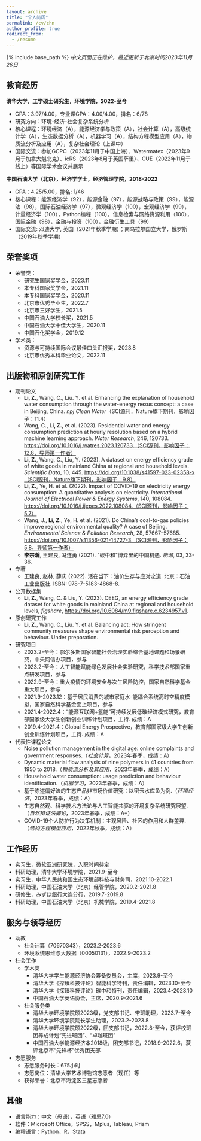 ```yaml
---
layout: archive
title: "个人简历"
permalink: /cv/chn
author_profile: true
redirect_from:
  - /resume
---
```


{% include base_path %}
*中文页面正在维护，最近更新于北京时间2023年11月26日*

教育经历
------
**清华大学，工学硕士研究生，环境学院，2022-至今**
* GPA：3.97/4.00，专业课GPA：4.00/4.00，排名：6/78
* 研究方向：环境-经济-社会复杂系统分析
* 核心课程：环境经济（A），能源经济学与政策（A），社会计算（A），高级统计学（A），生态数据分析（A），机器学习（A），结构方程模型应用（A），物质流分析及应用（A），复杂社会理论（上课中）
* 国际交流：参加GCPC（2023年11月于中国上海）、Watermatex（2023年9月于加拿大魁北克）、icRS（2023年8月于英国萨里）、CUE（2022年11月于线上）等国际学术会议并展示

**中国石油大学（北京），经济学学士，经济管理学院，2018-2022**
* GPA：4.25/5.00，排名: 1/46
* 核心课程：能源经济学（92），能源金融（97），能源战略与政策（99），能源法（98），国际石油经济学（97），微观经济学（100），宏观经济学（99），计量经济学（100），Python编程（100），信息检索与网络资源利用（100），国际金融（98），金融与投资（100），金融衍生工具（99）
* 国际交流: 邓迪大学, 英国（2021年秋季学期）；南乌拉尔国立大学，俄罗斯（2019年秋季学期）

荣誉奖项
------
* 荣誉类：
    * 研究生国家奖学金，2023.11
    * 本专科国家奖学金，2021.11
    * 本专科国家奖学金，2020.11
    * 北京市优秀毕业生，2022.7
    * 北京市三好学生，2021.5
    * 中国石油大学校长奖，2021.5
    * 中国石油大学十佳大学生，2020.11
    * 中国石化奖学金，2019.12
* 学术类：
    * 资源与可持续国际会议最佳口头汇报奖，2023.8
    * 北京市优秀本科毕业论文，2022.11

出版物和原创研究工作
------
* 期刊论文
    * **Li, Z.**, Wang, C., Liu. Y. et al. Enhancing the explanation of household water consumption through the water-energy nexus concept: a case in Beijing, China. *npj Clean Water*（SCI源刊，Nature旗下期刊，影响因子：11.4）
    * Wang, C., **Li, Z.**, et al. (2023). Residential water and energy consumption prediction at hourly resolution based on a hybrid machine learning approach. *Water Research*, 246, 120733. https://doi.org/10.1016/j.watres.2023.120733.（SCI源刊，影响因子：12.8，导师第一作者）
    * **Li, Z.**, Wang, C., Liu, Y. (2023). A dataset on energy efficiency grade of white goods in mainland China at regional and household levels. *Scientific Data*, 10, 445. https://doi.org/10.1038/s41597-023-02358-x（SCI源刊，Nature旗下期刊，影响因子：9.8）
    * **Li, Z.**, Ye, H. et al. (2022). Impact of COVID-19 on electricity energy consumption: A quantitative analysis on electricity. *International Journal of Electrical Power & Energy Systems*, 140, 108084. https://doi.org/10.1016/j.ijepes.2022.108084.（SCI源刊，影响因子：5.7）
    * Wang, J., **Li, Z.**, Ye, H. et al. (2021). Do China’s coal-to-gas policies improve regional environmental quality? A case of Beijing. *Environmental Science & Pollution Research*, 28, 57667–57685. https://doi.org/10.1007/s11356-021-14727-3.（SCI源刊，影响因子：5.8，导师第一作者）
    * **李宗瀚**, 王建良, 冯连勇 (2021). "碳中和"博弈里的中国机遇. *能源*, 03, 33-36.
* 专著
    * 王建良, 赵林, 薛庆 (2022). 活在当下：油价生存与应对之道. 北京：石油工业出版社. ISBN: 978-7-5183-4868-8.
* 公开数据集
    * **Li, Z.**, Wang, C. & Liu, Y. (2023). CEEG, an energy efficiency grade dataset for white goods in mainland China at regional and household levels, *figshare*, https://doi.org/10.6084/m9.figshare.c.6234957.v1.
* 原创研究工作
    * **Li, Z.**, Wang, C., Liu. Y. et al. Balancing act: How stringent community measures shape environmental risk perception and behaviour. Under preparation.
* 研究项目
    * 2023.2-至今：鄂尔多斯国家智能社会治理实验综合基地课题和场景研究，中央网信办项目，参与
    * 2023.2-至今：人工智能赋能绿色发展社会实验研究，科学技术部国家重点研发项目，参与
    * 2022.9-至今：重大疫情的环境安全与次生风险防控，国家自然科学基金重大项目，参与
    * 2021.9-2023.12：基于居民消费的城市家庭水-能耦合系统高时空精度模拟，国家自然科学基金面上项目，参与
    * 2021.4-2022.4：“能源互联网+氢能”可持续发展低碳经济模式研究，教育部国家级大学生创新创业训练计划项目，主持. 成绩：A
    * 2019.4-2021.4：Global Energy Prospective，教育部国家级大学生创新创业训练计划项目，主持. 成绩：A
* 代表性课程论文
  * Noise pollution management in the digital age: online complaints and government responses.（*社会计算*，2023年春季，成绩：A）
  * Dynamic material flow analysis of nine polymers in 41 countries from 1950 to 2018.（*物质流分析及其应用*，2023年春季，成绩：A）
  * Household water consumption: usage prediction and behaviour identification.（*机器学习*，2023年春季，成绩：A）
  * 基于陈述偏好法的生态产品非市场价值研究：以密云水库鱼为例.（*环境经济*，2023年春季，成绩：A）
  * 生态自然观、科学技术方法论与人工智能共驱的环境复杂系统研究展望.（*自然辩证法概论*，2023年春季，成绩：A+）
  * COVID-19个人防护行为决策机制：主观风险、社区的作用和人群差异.（*结构方程模型应用*，2022年秋季，成绩：A）

工作经历
------
* 实习生，微软亚洲研究院，入职时间待定
* 科研助理，清华大学环境学院，2021.9-至今
* 实习生，中华人民共和国生态环境部科技与财务司，2021.10-2022.1
* 科研助理，中国石油大学（北京）经管学院，2020.2-2021.8
* 研修生，みずほ銀行大连分行，2019.7-2019.8
* 科研助理，中国石油大学（北京）机械学院，2019.4-2021.8

服务与领导经历
------
* 助教
  * 社会计算（70670343），2023.2-2023.6
  * 环境系统思维与大数据（00050131），2022.9-2023.2
* 社会工作
  * 学术类
    * 清华大学学生能源经济协会筹备委员会，主席，2023.9-至今
    * 清华大学《探臻科技评论》智能科学特刊，责任编辑，2023.10-至今
    * 清华大学《探臻科技评论》碳中和特刊，责任编辑，2023.4-2023.10
    * 中国石油大学英语协会，主席，2020.9-2021.6
  * 社会服务类
    * 清华大学环境学院硕2023级，党支部书记、带班助理，2023.7-至今
    * 清华大学环境学院院长学生助理，2023.2-2023.8
    * 清华大学环境学院硕2022级，团支部书记，2022.8-至今，获评校班团养成计划“先进班团”、“卓越班团”
    * 中国石油大学能源经济本2018级，团支部书记，2018.9-2022.6，获评北京市“先锋杯”优秀团支部
* 志愿服务
  * 志愿服务时长：675小时
  * 志愿岗位：清华大学艺术博物馆志愿者（现任）等
  * 获得荣誉：北京市海淀区三星志愿者
  
其他
------
* 语言能力：中文（母语），英语（雅思7.0）
* 软件：Microsoft Office，SPSS，Mplus, Tableau, Prism
* 编程语言：Python，R，Stata
